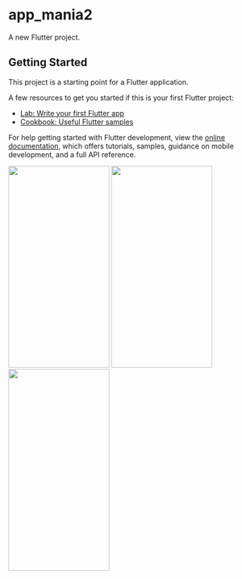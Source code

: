 # app_mania2

A new Flutter project.

## Getting Started

This project is a starting point for a Flutter application.

A few resources to get you started if this is your first Flutter project:

- [Lab: Write your first Flutter app](https://docs.flutter.dev/get-started/codelab)
- [Cookbook: Useful Flutter samples](https://docs.flutter.dev/cookbook)

For help getting started with Flutter development, view the
[online documentation](https://docs.flutter.dev/), which offers tutorials,
samples, guidance on mobile development, and a full API reference.
<p>
<img src="https://github.com/rutvik4940/appmania_app/assets/153794371/55ef1757-8eb0-4e99-b3b2-769d01e90103" height="400px" width="200px"/>
<img src="https://github.com/rutvik4940/appmania_app/assets/153794371/626ce7d7-385d-43f4-b7ea-ed431f390a25" height="400px" width="200px"/>
<img src="https://github.com/rutvik4940/appmania_app/assets/153794371/47b8992f-e949-4f87-be34-06069c1a955d"  height="400px" width="200px"/>
    
</p>
